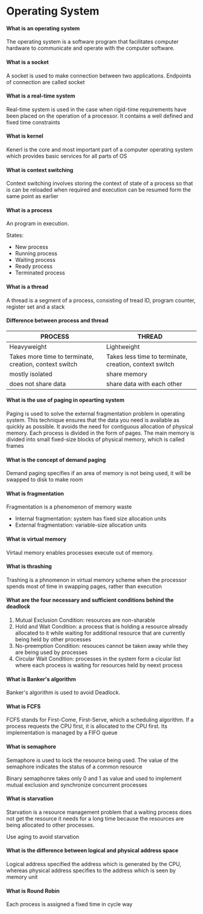 # Operating System

#### What is an operating system

The operating system is a software program that facilitates computer hardware to communicate and operate with the computer software.



#### What is a socket

A socket is used to make connection between two applications. Endpoints of connection are called socket



#### What is a real-time system

Real-time system is used in the case when rigid-time requirements have been placed on the operation of a processor. It contains a well defined and fixed time constraints



#### What is kernel

Kenerl is the core and most important part of a computer operating system which provides basic services for all parts of OS



#### What is context switching

Context switching involves storing the context of state of a process so that is can be reloaded when required and execution can be resumed form the same point as earlier



#### What is a process

An program in execution.

States:

* New process
* Running process
* Waiting process
* Ready process
* Terminated process



#### What is a thread

A thread is a segment of a process, consisting of tread ID, program counter, register set and a stack



#### Difference between process and thread

| PROCESS                                                | THREAD                                                 |
| ------------------------------------------------------ | ------------------------------------------------------ |
| Heavyweight                                            | Lightweight                                            |
| Takes more time to terminate, creation, context switch | Takes less time to terminate, creation, context switch |
| mostly isolated                                        | share memory                                           |
| does not share data                                    | share data with each other                             |



#### What is the use of paging in opearting system

Paging is used to solve the external fragmentation problem in operating system. This technique ensures that the data you need is available as quickly as possible. It avoids the need for contiguous allocation of physical memory. Each process is divided in the form of pages. The main memory is divided into small fixed-size blocks of physical memory, which is called frames



#### What is the concept of demand paging

Demand paging specifies if an area of memory is not being used, it will be swapped to disk to make room



#### What is fragmentation

Fragmentation is a phenomenon of memory waste

* Internal fragmentation: system has fixed size allocation units
* External fragmentation: variable-size allocation units



#### What is virtual memory

Virtaul memory enables processes execute out of memory.



#### What is thrashing

Trashing is a phnomenon in virtual memory scheme when the processor spends most of time in swapping pages, rather than execution



#### What are the four necessary and sufficient conditions behind the deadlock

1. Mutual Exclusion Condition: resources are non-sharable
2. Hold and Wait Condition: a process that is holding a resource already allocated to it while waiting for additional resource that are currently being held by other processes
3. No-preemption Condition: resouces cannot be taken away while they are being used by processes
4. Circular Wait Condition: processes in the system form a cicular list where each process is waiting for resources held by neext process



#### What is Banker's algorithm

Banker's algorithm is used to avoid Deadlock. 



#### What is FCFS

FCFS stands for First-Come, First-Serve, which a scheduling algorithm. If a process requests the CPU first, it is allocated to the CPU first. Its implementation is managed by a FIFO queue



#### What is semaphore

Semaphore is used to lock the resource being used. The value of the semaphore indicates the status of a common resource

Binary semaphonre takes only 0 and 1 as value and used to implement mutual exclusion and synchronize concurrent processes



#### What is starvation

Starvation is a resource management problem that a waiting process does not get the resource it needs for a long time because the resources are being allocated to other processes.

Use aging to avoid starvation



#### What is the difference between logical and physical address space

Logical address specified the address which is generated by the CPU, whereas physical address specifies to the address which is seen by memory unit



#### What is Round Robin 

Each process is assigned a fixed time in cycle way